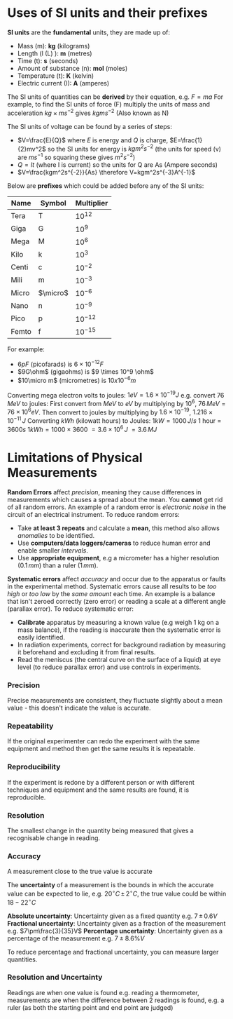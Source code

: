# Uses of SI units and their prefixes
**SI units** are the **fundamental** units, they are made up of:
- Mass (m): **kg** (kilograms)
- Length (l (L) ): **m** (metres)
- Time (t): **s** (seconds)
- Amount of substance (n): **mol** (moles)
- Temperature (t): **K** (kelvin)
- Electric current (I): **A** (amperes)

The SI units of quantities can be **derived** by their equation, e.g. $F=ma$
For example, to find the SI units of force (F) multiply the units of mass and acceleration $kg\times ms^{-2}$ gives $kgms^{-2}$ (Also known as N)

The SI units of voltage can be found by a series of steps:
- $V=\frac{E}{Q}$ where $E$ is energy and $Q$ is charge, $E=\frac{1}{2}mv^2$ so the SI units for energy is $kgm^2s^{-2}$
  (the units for speed (v) are $ms^{-1}$ so squaring these gives $m^2s^{-2}$)
- $Q=It$ (where I is current) so the units for Q are As (Ampere seconds)
- $V=\frac{kgm^2s^{-2}}{As} \therefore V=kgm^2s^{-3}A^{-1}$  

Below are **prefixes** which could be added before any of the SI units:

| Name | Symbol | Multiplier |
| ------ | ------ | ---------- |
| Tera   | T       | $10^{12}$           |
| Giga   | G       | $10^{9}$           |
| Mega   | M       | $10^{6}$           |
| Kilo   | k       | $10^{3}$           |
| Centi  | c       | $10^{-2}$           |
| Mili   | m       | $10^{-3}$           |
| Micro  | $\micro$       | $10^{-6}$           |
| Nano   | n       | $10^{-9}$           |
| Pico   | p       | $10^{-12}$           |
| Femto  | f       | $10^{-15}$           |

For example: 
- $6pF$ (picofarads) is $6 \times 10^{-12}F$
- $9G\ohm$ (gigaohms) is $9 \times 10^9 \ohm$
- $10\micro m$ (micrometres) is $10 x 10^{-6}m$

Converting mega electron volts to joules:
$1eV = 1.6\times10^{-19}J$
	e.g. convert $76\, MeV$ to joules:
		First convert from $MeV$ to $eV$ by multiplying by $10^6$, $76 \, MeV = 76 \times 10^{6} eV$.
		Then convert to joules by multiplying by $1.6\times10^{-19}$,
		$1.216\times10^{-11} \, J$
Converting $kWh$ (kilowatt hours) to Joules:
$1kW = 1000\,J/s$    1 hour = $3600s$
	$1kWh = 1000\times3600$ 
				$= 3.6\times10^6\,J$
				$= 3.6\, MJ$

# Limitations of Physical Measurements

**Random Errors** affect *precision*, meaning they cause differences in measurements which causes a spread about the mean. You **cannot** get rid of all random errors. An example of a random error is *electronic noise* in the circuit of an electrical instrument.
To reduce random errors:
- Take **at least 3 repeats** and calculate a **mean**, this method also allows *anomalies* to be identified.
- Use **computers/data loggers/cameras** to reduce human error and enable smaller *intervals*.
- Use **appropriate equipment**, e.g a micrometer has a higher resolution ($0.1\,mm$) than a ruler ($1\,mm$).
  
**Systematic errors** affect *accuracy* and occur due to the apparatus or faults in the experimental method. Systematic errors cause all results to be *too high* or *too low* by the *same amount* each time.
An example is a balance that isn't zeroed correctly (zero error) or reading a scale at a different angle (parallax error).
To reduce systematic error:
- **Calibrate** apparatus by measuring a known value (e.g weigh 1 kg on a mass balance), if the reading is inaccurate then the systematic error is easily identified.
- In radiation experiments, correct for background radiation by measuring it beforehand and excluding it from final results.
- Read the meniscus (the central curve on the surface of a liquid) at eye level (to reduce parallax error) and use controls in experiments.
### Precision
Precise measurements are consistent, they fluctuate slightly about a mean value - this doesn't indicate the value is accurate.
### Repeatability
If the original experimenter can redo the experiment with the same equipment and method then get the same results it is repeatable.
### Reproducibility
If the experiment is redone by a different person or with different techniques and equipment and the same results are found, it is reproducible.
### Resolution
The smallest change in the quantity being measured that gives a recognisable change in reading.
### Accuracy
A measurement close to the true value is accurate

The **uncertainty** of a measurement is the bounds in which the accurate value can be expected to lie, e.g. $20^{\circ}C\, \pm \, 2^{\circ}C$, the true value could be within $18-22^{\circ}C$ 

**Absolute uncertainty**: Uncertainty given as a fixed quantity e.g. $7\,\pm\,0.6V$
**Fractional uncertainty**: Uncertainty given as a fraction of the measurement e.g. $7\pm\frac{3}{35}V$
**Percentage uncertainty**: Uncertainty given as a percentage of the measurement e.g. $7\pm8.6\%V$

To reduce percentage and fractional uncertainty, you can measure larger quantities.

### Resolution and Uncertainty
Readings are when one value is found e.g. reading a thermometer, measurements are when the difference between 2 readings is found, e.g. a ruler (as both the starting point and end point are judged)